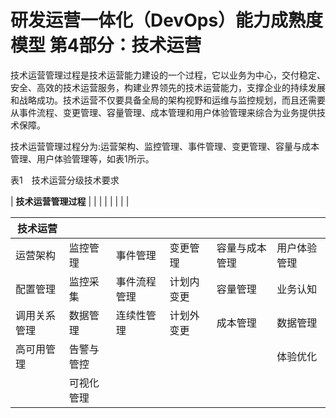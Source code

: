 # 研发运营一体化（DevOps）能力成熟度模型 第4部分：技术运营

技术运营管理过程是技术运营能力建设的一个过程，它以业务为中心，交付稳定、安全、高效的技术运营服务，构建业界领先的技术运营能力，支撑企业的持续发展和战略成功。技术运营不仅要具备全局的架构视野和运维与监控规划，而且还需要从事件流程、变更管理、容量管理、成本管理和用户体验管理来综合为业务提供技术保障。 

技术运营管理过程分为:运营架构、监控管理、事件管理、变更管理、容量与成本管理、用户体验管理等，如表1所示。 

表1　技术运营分级技术要求

| **技术运营管理过程** |              |                |                    |              |                        |                  |                        |

| 技术运营      |      |         |           |      |            |       
| ---------    | ----    | -------   | --------- | ----         | ---------- | 
| 运营架构      | 监控管理 | 事件管理    | 变更管理   | 容量与成本管理 | 用户体验管理 |  
| 配置管理      | 监控采集 | 事件流程管理 | 计划内变更 | 容量管理 | 业务认知     |  
| 调用关系管理   | 数据管理 | 连续性管理  | 计划外变更   | 成本管理 | 数据管理     |  
| 高可用管理   | 告警与管控 |           |             |        |  体验优化 |       
|           |    可视化管理   |      |            |         |      |
